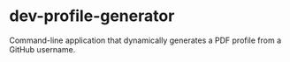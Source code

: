 # dev-profile-generator
Command-line application that dynamically generates a PDF profile from a GitHub username. 
